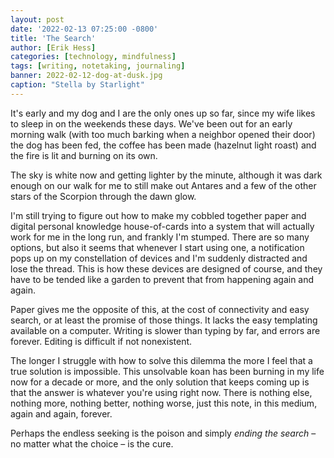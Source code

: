 ```yaml
---
layout: post
date: '2022-02-13 07:25:00 -0800'
title: 'The Search'
author: [Erik Hess]
categories: [technology, mindfulness]
tags: [writing, notetaking, journaling]
banner: 2022-02-12-dog-at-dusk.jpg 
caption: "Stella by Starlight"
---
```


It's early and my dog and I are the only ones up so far, since my wife likes to sleep in on the weekends these days. We've been out for an early morning walk (with too much barking when a neighbor opened their door) the dog has been fed, the coffee has been made (hazelnut light roast) and the fire is lit and burning on its own. 

The sky is white now and getting lighter by the minute, although it was dark enough on our walk for me to still make out Antares and a few of the other stars of the Scorpion through the dawn glow.

I'm still trying to figure out how to make my cobbled together paper and digital personal knowledge house-of-cards into a system that will actually work for me in the long run, and frankly I'm stumped. There are so many options, but also it seems that whenever I start using one, a notification pops up on my constellation of devices and I'm suddenly distracted and lose the thread. This is how these devices are designed of course, and they have to be  tended like a garden to prevent that from happening again and again.

Paper gives me the opposite of this, at the cost of connectivity and easy search, or at least the promise of those things. It lacks the easy templating available on a computer. Writing is slower than typing by far, and errors are forever. Editing is difficult if not nonexistent.

The longer I struggle with how to solve this dilemma the more I feel that a true solution is impossible. This unsolvable koan has been burning in my life now for a decade or more, and the only solution that keeps coming up is that the answer is whatever you're using right now. There is nothing else, nothing more, nothing better, nothing worse, just this note, in this medium, again and again, forever. 

Perhaps the endless seeking is the poison and simply *ending the search* &ndash; no matter what the choice &ndash; is the cure.
